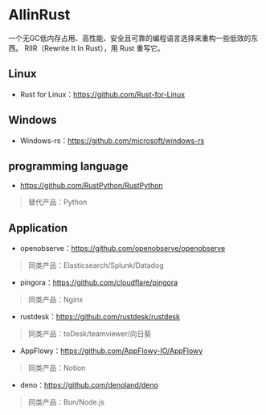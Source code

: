 # AllinRust
一个无GC低内存占用、高性能、安全且可靠的编程语言选择来重构一些低效的东西。
RIIR（Rewrite It In Rust），用 Rust 重写它。

## Linux

- Rust for Linux：https://github.com/Rust-for-Linux

## Windows

- Windows-rs：https://github.com/microsoft/windows-rs

## programming language

- https://github.com/RustPython/RustPython
> 替代产品：Python

## Application

- openobserve：https://github.com/openobserve/openobserve
> 同类产品：Elasticsearch/Splunk/Datadog
- pingora：https://github.com/cloudflare/pingora
> 同类产品：Nginx
- rustdesk：https://github.com/rustdesk/rustdesk
> 同类产品：toDesk/teamviewer/向日葵
- AppFlowy：https://github.com/AppFlowy-IO/AppFlowy
> 同类产品：Notion
- deno：https://github.com/denoland/deno
> 同类产品：Bun/Node.js
